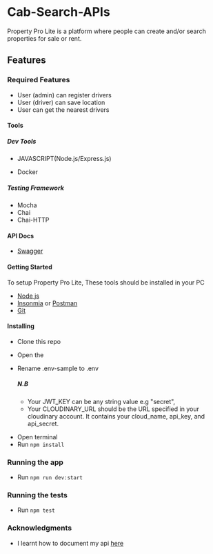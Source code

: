# Cab-Search-APIs

Property Pro Lite is a platform where people can create and/or search properties for sale or rent.

## Features

### Required Features

- User (admin) can register drivers
- User (driver) can save location
- User can get the nearest drivers

#### Tools

##### Dev Tools

- JAVASCRIPT(Node.js/Express.js)

- Docker

##### Testing Framework

- Mocha
- Chai
- Chai-HTTP

#### API Docs

- [Swagger](https://propertyprolite1.herokuapp.com/api-docs)

#### Getting Started

To setup Property Pro Lite, These tools should be installed in your PC

- [Node js](https://nodejs.org/en/download/)
- [Insonmia](https://insomnia.rest/download/) or [Postman](https://www.getpostman.com/downloads/)
- [Git](https://git-scm.com/downloads)

#### Installing

- Clone this repo
- Open the
- Rename .env-sample to .env

  ##### N.B

  - Your JWT_KEY can be any string value e.g "secret",
  - Your CLOUDINARY_URL should be the URL specified in your cloudinary account. It contains your cloud_name, api_key, and api_secret.

* Open terminal
* Run `npm install`

### Running the app

- Run `npm run dev:start`

### Running the tests

- Run `npm test`

### Acknowledgments

- I learnt how to document my api [here](https://blog.cloudboost.io/adding-swagger-to-existing-node-js-project-92a6624b855b)
